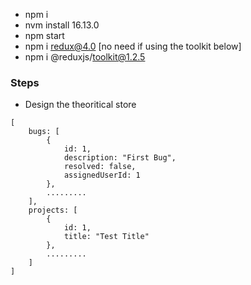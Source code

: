 - npm i
- nvm install 16.13.0
- npm start
- npm i redux@4.0 [no need if using the toolkit below]
- npm i @reduxjs/toolkit@1.2.5



### Steps
- Design the theoritical store
```
[
    bugs: [
        {
            id: 1,
            description: "First Bug",
            resolved: false,
            assignedUserId: 1 
        },
        .........
    ],
    projects: [
        {
            id: 1,
            title: "Test Title"
        },
        .........
    ]
]
```
